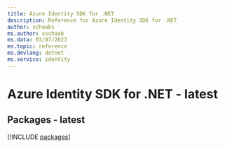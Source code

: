 ```yaml
---
title: Azure Identity SDK for .NET
description: Reference for Azure Identity SDK for .NET
author: schaabs
ms.author: sschaab
ms.data: 03/07/2023
ms.topic: reference
ms.devlang: dotnet
ms.service: identity
---
```

# Azure Identity SDK for .NET - latest
## Packages - latest
[!INCLUDE [packages](identity-index.md)]
